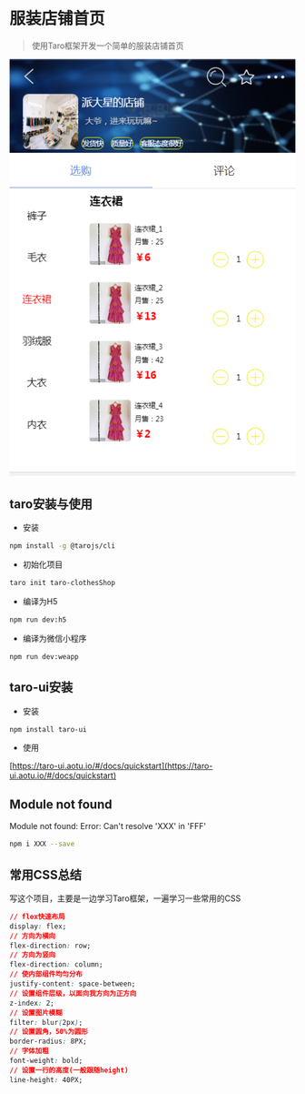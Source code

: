 # 服装店铺首页
> 使用Taro框架开发一个简单的服装店铺首页

![](img.png)

## taro安装与使用

- 安装
```bash
npm install -g @tarojs/cli
```
- 初始化项目
```bash
taro init taro-clothesShop

```
- 编译为H5
```bash
npm run dev:h5
```
- 编译为微信小程序
```bash
npm run dev:weapp

```

## taro-ui安装
- 安装
```bash
npm install taro-ui

```
- 使用

[https://taro-ui.aotu.io/#/docs/quickstart](https://taro-ui.aotu.io/#/docs/quickstart)


## Module not found

Module not found: Error: Can't resolve 'XXX' in 'FFF'

```bash
npm i XXX --save
```


## 常用CSS总结
写这个项目，主要是一边学习Taro框架，一遍学习一些常用的CSS

```css
// flex快速布局
display: flex; 
// 方向为横向
flex-direction: row;
// 方向为竖向
flex-direction: column; 
// 使内部组件均匀分布
justify-content: space-between; 
// 设置组件层级，以面向我方向为正方向
z-index: 2; 
// 设置图片模糊
filter: blur(2px); 
// 设置圆角，50%为圆形
border-radius: 8PX;
// 字体加粗
font-weight: bold;
// 设置一行的高度(一般跟随height)
line-height: 40PX;
```
